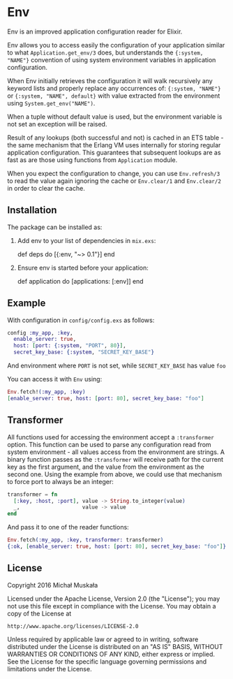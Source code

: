 # Env

Env is an improved application configuration reader for Elixir.

Env allows you to access easily the configuration of your application
similar to what `Application.get_env/3` does, but understands the
`{:system, "NAME"}` convention of using system environment variables
in application configuration.

When Env initially retrieves the configuration it will walk recursively
any keyword lists and properly replace any occurrences of:
`{:system, "NAME"}` or `{:system, "NAME", default}` with value extracted
from the environment using `System.get_env("NAME")`.

When a tuple without default value is used, but the environment variable is
not set an exception will be raised.

Result of any lookups (both successful and not) is cached in an ETS table -
the same mechanism that the Erlang VM uses internally for storing regular
application configuration. This guarantees that subsequent lookups are as
fast as are those using functions from `Application` module.

When you expect the configuration to change, you can use `Env.refresh/3` to
read the value again ignoring the cache or `Env.clear/1` and `Env.clear/2` in
order to clear the cache.

## Installation

The package can be installed as:

  1. Add env to your list of dependencies in `mix.exs`:

        def deps do
          [{:env, "~> 0.1"}]
        end

  2. Ensure env is started before your application:

        def application do
          [applications: [:env]]
        end


## Example

With configuration in `config/config.exs` as follows:

```elixir
config :my_app, :key,
  enable_server: true,
  host: [port: {:system, "PORT", 80}],
  secret_key_base: {:system, "SECRET_KEY_BASE"}
```

And environment where `PORT` is not set, while `SECRET_KEY_BASE` has value `foo`

You can access it with `Env` using:

```elixir
Env.fetch!(:my_app, :key)
[enable_server: true, host: [port: 80], secret_key_base: "foo"]
```

## Transformer

All functions used for accessing the environment accept a `:transformer`
option. This function can be used to parse any configuration read from system
environment - all values access from the environment are strings.
A binary function passes as the `:transformer` will receive path for the current
key as the first argument, and the value from the environment as the second one.
Using the example from above, we could use that mechanism to force port to
always be an integer:

```elixir
transformer = fn
  [:key, :host, :port], value -> String.to_integer(value)
  _,                    value -> value
end
```

And pass it to one of the reader functions:

```elixir
Env.fetch(:my_app, :key, transformer: transformer)
{:ok, [enable_server: true, host: [port: 80], secret_key_base: "foo"]}
```

## License

Copyright 2016 Michał Muskała

Licensed under the Apache License, Version 2.0 (the "License");
you may not use this file except in compliance with the License.
You may obtain a copy of the License at

    http://www.apache.org/licenses/LICENSE-2.0

Unless required by applicable law or agreed to in writing, software
distributed under the License is distributed on an "AS IS" BASIS,
WITHOUT WARRANTIES OR CONDITIONS OF ANY KIND, either express or implied.
See the License for the specific language governing permissions and
limitations under the License.
